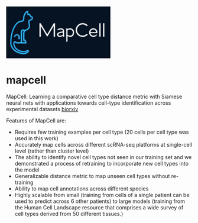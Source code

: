 ![logo](./mapcell_logo.PNG "mapcell")
# mapcell
MapCell: Learning a comparative cell type distance metric with Siamese neural nets with applications towards cell-type identification across experimental datasets [biorxiv](https://www.biorxiv.org/content/10.1101/828699v1)

Features of MapCell are: 
-	Requires few training examples per cell type (20 cells per cell type was used in this work) 
-	Accurately map cells across different scRNA-seq platforms at single-cell level (rather than cluster level)
-	The ability to identify novel cell types not seen in our training set and we demonstrated a process of retraining to incorporate new cell types into the model
-	Generalizable distance metric to map unseen cell types without re-training
-	Ability to map cell annotations across different species
-	Highly scalable from small (training from cells of a single patient can be used to predict across 6 other patients) to large models (training from the Human Cell Landscape resource that comprises a wide survey of cell types derived from 50 different tissues.) 
